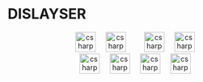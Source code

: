 # DISLAYSER

<div align="center">
    <img src="https://skillicons.dev/icons?i=php" height="40" alt="csharp logo"/>
    <img width="12" />
    <img src="https://skillicons.dev/icons?i=symfony" height="40" alt="csharp logo"/>
    <img width="12" />
    <img width="12" />
    <img src="https://skillicons.dev/icons?i=py" height="40" alt="csharp logo"/>
    <img width="12" />
    <img src="https://skillicons.dev/icons?i=vscode" height="40" alt="csharp logo"/>
</div>
<div align="center">
    <img src="https://skillicons.dev/icons?i=js" height="40" alt="csharp logo"/>
    <img width="12" />
    <img src="https://skillicons.dev/icons?i=npm" height="40" alt="csharp logo"/>
    <img width="12" />
    <img src="https://skillicons.dev/icons?i=bootstrap" height="40" alt="csharp logo"/>
    <img width="12" />
    <img src="https://skillicons.dev/icons?i=jquery" height="40" alt="csharp logo"/>
</div>
